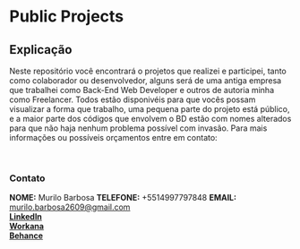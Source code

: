 # Public Projects

## Explicação

Neste repositório você encontrará o projetos que realizei e participei, tanto como colaborador ou desenvolvedor, alguns será de uma antiga empresa que trabalhei como Back-End Web Developer e outros de autoria minha como Freelancer.
Todos estão disponivéis para que vocês possam visualizar a forma que trabalho, uma pequena parte do projeto está público, e a maior parte dos códigos que envolvem o BD estão com nomes alterados para que não haja nenhum problema possível com invasão. 
Para mais informações ou possíveis orçamentos entre em contato:

<br/>

### Contato
**NOME:** Murilo Barbosa
**TELEFONE:** +5514997797848
**EMAIL:** murilo.barbosa2609@gmail.com 
<br/>
[**LinkedIn**](https://www.linkedin.com/in/murilo-barbosa-81a879182/)
<br/>
[**Workana**](https://www.workana.com/freelancer/09e75cd21c0787277949ff70d21a4569?ref=user_dropdown)
<br/>
[**Behance**](https://www.behance.net/murilosykes)

